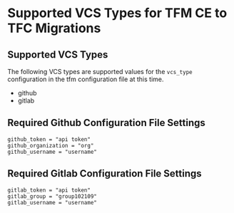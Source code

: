 # Supported VCS Types for TFM CE to TFC Migrations

## Supported VCS Types

The following VCS types are supported values for the `vcs_type` configuration in the tfm configuration file at this time.

- github
- gitlab

## Required Github Configuration File Settings

```
github_token = "api token"
github_organization = "org"
github_username = "username"
```

## Required Gitlab Configuration File Settings

```
gitlab_token = "api token"
gitlab_group = "group102109"
gitlab_username = "username"
```